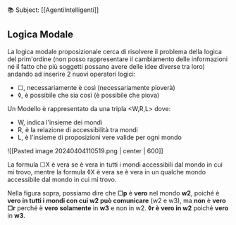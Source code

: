 📚 Subject: [[AgentiIntelligenti]]
## Logica Modale

La logica modale proposizionale cerca di risolvere il problema della logica del prim'ordine (non posso rappresentare il cambiamento delle informazioni né il fatto che più soggetti possano avere delle idee diverse tra loro) andando ad inserire 2 nuovi operatori logici:
* ☐, necessariamente è così (necessariamente pioverà)
* ◊, è possibile che sia così (è possibile che piova)

Un Modello è rappresentato da una tripla <W,R,L> dove:
* W, indica l'insieme dei mondi
* R, è la relazione di accessibilità tra mondi
* L, è l'insieme di proposizioni vere valide per ogni mondo

![[Pasted image 20240404110519.png | center | 600]]

La formula ☐X è vera se è vera in tutti i mondi accessibili dal mondo in cui mi trovo, mentre la formula ◊X è vera se è vera in un qualche mondo accessibile dal mondo in cui mi trovo.

Nella figura sopra, possiamo dire che **☐p** è **vero** nel mondo **w2**, poiché è **vero in tutti i mondi con cui w2 può comunicare** (w2 e w3), ma **non** è **vero** **☐r** perché è **vero** **solamente** in **w3** e non in w2.
**◊r è vero in w2** poiché **vero** in **w3**.

